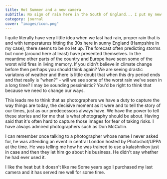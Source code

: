 ```yaml
---
title: Hot Summer and a new camera
subTitle: No sign of rain here in the South of England... I put my new Sony A7Riii to good use... time to get this blog back on track!
category: journal
cover: "images/icon.png"
---
```


I quite literally have very little idea when we last had rain, proper rain that is and with temperatures hitting the 30s here in sunny England (Hampshire in my case), there seems to be no let up. The forecast often predicting storms but none (around here at least) have presented themselves. In the meantime other parts of the country and Europe have seen some of the worst wild fires in living memory. If you didn't believe in climate change before then perhaps you should think again? We are seeing drastic variatons of weather and there is little doubt that when this dry period ends and that really is "when?" - will we see some of the worst rain we've seen in a long time? I may be sounding pessimistic? You'd be right to think that because we need to change our ways.

This leads me to think that as photographers we have a duty to capture the way things are today, the decisive moment as it were and to tell the story of our times, just as our predecessors always have. We have the power to tell these stories and for me that is what photography should be about. Having said that it's often hard to capture those images for fear of taking risks. I have always admired photographers such as Don McCullin.

I can remember once talking to a photographer whose name I never asked for, he was attending an event in central London hosted by Photoshot/UPPA at the time. He was telling me how he was trained to use a kalashnikov just in case and then they let him go about his business. He didn't say whether he had ever used it.


I like the heat but it doesn't like me
Some years ago I purchased my last camera and it has served me well for some time.